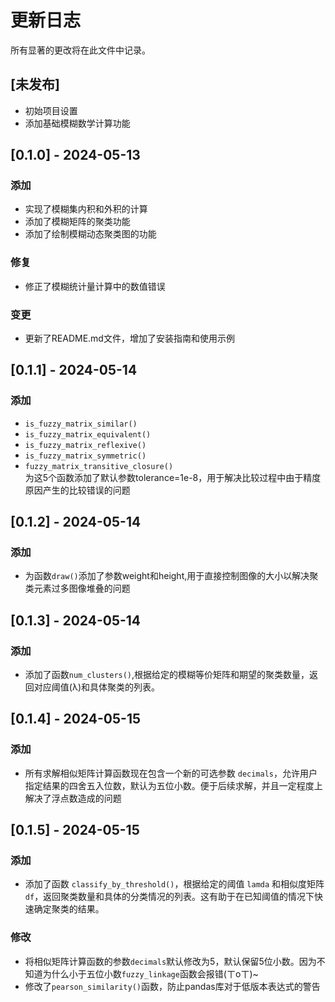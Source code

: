 # 更新日志

所有显著的更改将在此文件中记录。

## [未发布]

- 初始项目设置
- 添加基础模糊数学计算功能

## [0.1.0] - 2024-05-13

### 添加

- 实现了模糊集内积和外积的计算
- 添加了模糊矩阵的聚类功能
- 添加了绘制模糊动态聚类图的功能

### 修复

- 修正了模糊统计量计算中的数值错误

### 变更

- 更新了README.md文件，增加了安装指南和使用示例
## [0.1.1] - 2024-05-14

### 添加


- `is_fuzzy_matrix_similar()`
- `is_fuzzy_matrix_equivalent()`
- `is_fuzzy_matrix_reflexive()`
- `is_fuzzy_matrix_symmetric()`
- `fuzzy_matrix_transitive_closure()`\
为这5个函数添加了默认参数tolerance=1e-8，用于解决比较过程中由于精度原因产生的比较错误的问题
## [0.1.2] - 2024-05-14

### 添加
 
- 为函数`draw()`添加了参数weight和height,用于直接控制图像的大小以解决聚类元素过多图像堆叠的问题
## [0.1.3] - 2024-05-14

### 添加

- 添加了函数`num_clusters()`,根据给定的模糊等价矩阵和期望的聚类数量，返回对应阈值(λ)和具体聚类的列表。
## [0.1.4] - 2024-05-15

### 添加
- 所有求解相似矩阵计算函数现在包含一个新的可选参数 `decimals`，允许用户指定结果的四舍五入位数，默认为五位小数。便于后续求解，并且一定程度上解决了浮点数造成的问题
## [0.1.5] - 2024-05-15

### 添加

- 添加了函数 `classify_by_threshold()`，根据给定的阈值 `lamda` 和相似度矩阵 `df`，返回聚类数量和具体的分类情况的列表。这有助于在已知阈值的情况下快速确定聚类的结果。

### 修改
- 将相似矩阵计算函数的参数`decimals`默认修改为5，默认保留5位小数。因为不知道为什么小于五位小数`fuzzy_linkage`函数会报错(ㄒoㄒ)~
- 修改了`pearson_similarity()`函数，防止pandas库对于低版本表达式的警告